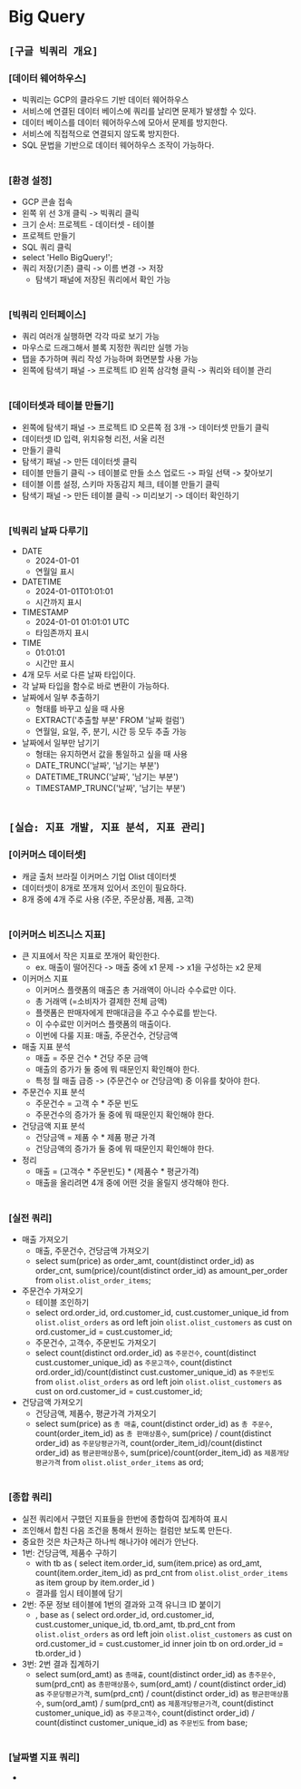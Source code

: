 # Big Query

## `[구글 빅쿼리 개요]`

### [데이터 웨어하우스]
* 빅쿼리는 GCP의 클라우드 기반 데이터 웨어하우스
* 서비스에 연결된 데이터 베이스에 쿼리를 날리면 문제가 발생할 수 있다.
* 데이터 베이스를 데이터 웨어하우스에 모아서 문제를 방지한다.
* 서비스에 직접적으로 연결되지 않도록 방지한다.
* SQL 문법을 기반으로 데이터 웨어하우스 조작이 가능하다.
<br><br>

### [환경 설정]
* GCP 콘솔 접속
* 왼쪽 위 선 3개 클릭 -> 빅쿼리 클릭
* 크기 순서: 프로젝트 - 데이터셋 - 테이블
* 프로젝트 만들기
* SQL 쿼리 클릭
* select 'Hello BigQuery!';
* 쿼리 저장(기존) 클릭 -> 이름 변경 -> 저장
    * 탐색기 패널에 저장된 쿼리에서 확인 가능
<br><br>

### [빅쿼리 인터페이스]
* 쿼리 여러개 실행하면 각각 따로 보기 가능
* 마우스로 드래그해서 블록 지정한 쿼리만 실행 가능
* 탭을 추가하며 쿼리 작성 가능하며 화면분할 사용 가능
* 왼쪽에 탐색기 패널 -> 프로젝트 ID 왼쪽 삼각형 클릭 -> 쿼리와 테이블 관리
<br><br>

### [데이터셋과 테이블 만들기]
* 왼쪽에 탐색기 패널 -> 프로젝트 ID 오른쪽 점 3개 -> 데이터셋 만들기 클릭
* 데이터셋 ID 입력, 위치유형 리전, 서울 리전
* 만들기 클릭
* 탐색기 패널 -> 만든 데이터셋 클릭
* 테이블 만들기 클릭 -> 테이블로 만들 소스 업로드 -> 파일 선택 -> 찾아보기
* 테이블 이름 설정, 스키마 자동감지 체크, 테이블 만들기 클릭
* 탐색기 패널 -> 만든 테이블 클릭 -> 미리보기 -> 데이터 확인하기
<br><br>

### [빅쿼리 날짜 다루기]
* DATE
    * 2024-01-01
    * 연월일 표시
* DATETIME
    * 2024-01-01T01:01:01
    * 시간까지 표시
* TIMESTAMP
    * 2024-01-01 01:01:01 UTC
    * 타임존까지 표시
* TIME
    * 01:01:01
    * 시간만 표시
* 4개 모두 서로 다른 날짜 타입이다.
* 각 날짜 타입을 함수로 바로 변환이 가능하다.
* 날짜에서 일부 추출하기
    * 형태를 바꾸고 싶을 때 사용
    * EXTRACT('추출할 부분' FROM '날짜 컬럼')
    * 연월일, 요일, 주, 분기, 시간 등 모두 추출 가능
* 날짜에서 일부만 남기기
    * 형태는 유지하면서 값을 통일하고 싶을 때 사용
    * DATE_TRUNC('날짜', '남기는 부분')
    * DATETIME_TRUNC('날짜', '남기는 부분')
    * TIMESTAMP_TRUNC('날짜', '남기는 부분')
<br><br>



## `[실습: 지표 개발, 지표 분석, 지표 관리]`

### [이커머스 데이터셋]
* 캐글 출처 브라질 이커머스 기업 Olist 데이터셋
* 데이터셋이 8개로 쪼개져 있어서 조인이 필요하다.
* 8개 중에 4개 주로 사용 (주문, 주문상품, 제품, 고객)
<br><br>

### [이커머스 비즈니스 지표]
* 큰 지표에서 작은 지표로 쪼개어 확인한다.
    * ex. 매출이 떨어진다 -> 매출 중에 x1 문제 -> x1을 구성하는 x2 문제
* 이커머스 지표
    * 이커머스 플랫폼의 매출은 총 거래액이 아니라 수수료만 이다.
    * 총 거래액 (=소비자가 결제한 전체 금액)
    * 플랫폼은 판매자에게 판매대금을 주고 수수료를 받는다.
    * 이 수수료만 이커머스 플랫폼의 매출이다.
    * 이번에 다룰 지표: 매출, 주문건수, 건당금액
* 매출 지표 분석
    * 매출 = 주문 건수 * 건당 주문 금액
    * 매출의 증가가 둘 중에 뭐 때문인지 확인해야 한다.
    * 특정 월 매출 급증 -> (주문건수 or 건당금액) 중 이유를 찾아야 한다.
* 주문건수 지표 분석
    * 주문건수 = 고객 수 * 주문 빈도
    * 주문건수의 증가가 둘 중에 뭐 때문인지 확인해야 한다.
* 건당금액 지표 분석
    * 건당금액 = 제품 수 * 제품 평균 가격
    * 건당금액의 증가가 둘 중에 뭐 때문인지 확인해야 한다.
* 정리
    * 매출 = (고객수 * 주문빈도) * (제품수 * 평균가격)
    * 매출을 올리려면 4개 중에 어떤 것을 올릴지 생각해야 한다.
<br><br>

### [실전 쿼리]
* 매출 가져오기
    * 매출, 주문건수, 건당금액 가져오기
    * select sum(price) as order_amt, count(distinct order_id) as order_cnt, sum(price)/count(distinct order_id) as amount_per_order from `olist.olist_order_items`;
* 주문건수 가져오기
    * 테이블 조인하기
    * select ord.order_id, ord.customer_id, cust.customer_unique_id from `olist.olist_orders` as ord left join `olist.olist_customers` as cust on ord.customer_id = cust.customer_id;
    * 주문건수, 고객수, 주문빈도 가져오기
    * select count(distinct ord.order_id) as `주문건수`, count(distinct cust.customer_unique_id) as `주문고객수`, count(distinct ord.order_id)/count(distinct cust.customer_unique_id) as `주문빈도` from `olist.olist_orders` as ord left join `olist.olist_customers` as cust on ord.customer_id = cust.customer_id;
* 건당금액 가져오기
    * 건당금액, 제품수, 평균가격 가져오기
    * select sum(price) as `총 매출`, count(distinct order_id) as `총 주문수`, count(order_item_id) as `총 판매상품수`, sum(price) / count(distinct order_id) as `주문당평균가격`, count(order_item_id)/count(distinct order_id) as `평균판매상품수`, sum(price)/count(order_item_id) as `제품개당평균가격` from `olist.olist_order_items` as ord;
<br><br>

### [종합 쿼리]
* 실전 쿼리에서 구했던 지표들을 한번에 종합하여 집계하여 표시
* 조인해서 합친 다음 조건을 통해서 원하는 컬럼만 보도록 만든다.
* 중요한 것은 차근차근 하나씩 해나가야 에러가 안난다.
* 1번: 건당금액, 제품수 구하기
    * with tb as (
        select
            item.order_id,
            sum(item.price) as ord_amt,
            count(item.order_item_id) as prd_cnt
        from `olist.olist_order_items` as item
        group by item.order_id
    )
    * 결과를 임시 테이블에 담기
* 2번: 주문 정보 테이블에 1번의 결과와 고객 유니크 ID 붙이기
    * , base as (
        select
            ord.order_id,
            ord.customer_id,
            cust.customer_unique_id,
            tb.ord_amt,
            tb.prd_cnt
        from `olist.olist_orders` as ord
        left join `olist.olist_customers` as cust
            on ord.customer_id = cust.customer_id
        inner join tb
            on ord.order_id = tb.order_id
    )
* 3번: 2번 결과 집계하기
    * select
        sum(ord_amt) as `총매출`,
        count(distinct order_id) as `총주문수`,
        sum(prd_cnt) as `총판매상품수`,
        sum(ord_amt) / count(distinct order_id) as `주문당평균가격`,
        sum(prd_cnt) / count(distinct order_id) as `평균판매상품수`,
        sum(ord_amt) / sum(prd_cnt) as `제품개당평균가격`,
        count(distinct customer_unique_id) as `주문고객수`,
        count(distinct order_id) / count(distinct customer_unique_id) as `주문빈도`
    from base;
<br><br>

### [날짜별 지표 쿼리]
* 
<br><br>









